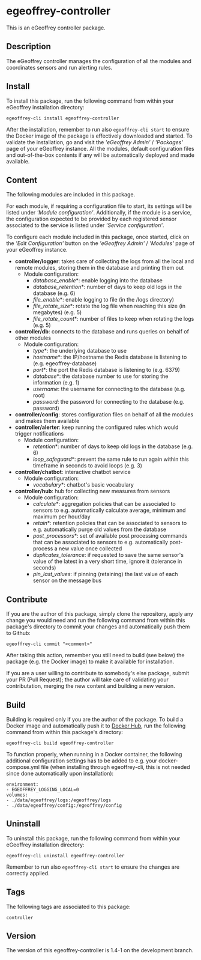 # egeoffrey-controller

This is an eGeoffrey controller package.

## Description

The eGeoffrey controller manages the configuration of all the modules and coordinates sensors and run alerting rules.

## Install

To install this package, run the following command from within your eGeoffrey installation directory:
```
egeoffrey-cli install egeoffrey-controller
```
After the installation, remember to run also `egeoffrey-cli start` to ensure the Docker image of the package is effectively downloaded and started.
To validate the installation, go and visit the *'eGeoffrey Admin'* / *'Packages'* page of your eGeoffrey instance. All the modules, default configuration files and out-of-the-box contents if any will be automatically deployed and made available.
## Content

The following modules are included in this package.

For each module, if requiring a configuration file to start, its settings will be listed under *'Module configuration'*. Additionally, if the module is a service, the configuration expected to be provided by each registered sensor associated to the service is listed under *'Service configuration'*.

To configure each module included in this package, once started, click on the *'Edit Configuration'* button on the *'eGeoffrey Admin'* / *'Modules'* page of your eGeoffrey instance.
- **controller/logger**: takes care of collecting the logs from all the local and remote modules, storing them in the database and printing them out
  - Module configuration:
    - *database_enable**: enable logging into the database
    - *database_retention**: number of days to keep old logs in the database (e.g. 6)
    - *file_enable**: enable logging to file (in the /logs directory)
    - *file_rotate_size**: rotate the log file when reaching this size (in megabytes) (e.g. 5)
    - *file_rotate_count**: number of files to keep when rotating the logs (e.g. 5)
- **controller/db**: connects to the database and runs queries on behalf of other modules
  - Module configuration:
    - *type**: the underlying database to use
    - *hostname**: the IP/hostname the Redis database is listening to (e.g. egeoffrey-database)
    - *port**: the port the Redis database is listening to (e.g. 6379)
    - *database**: the database number to use for storing the information (e.g. 1)
    - *username*: the username for connecting to the database (e.g. root)
    - *password*: the password for connecting to the database (e.g. password)
- **controller/config**: stores configuration files on behalf of all the modules and makes them available
- **controller/alerter**: keep running the configured rules which would trigger notifications
  - Module configuration:
    - *retention**: number of days to keep old logs in the database (e.g. 6)
    - *loop_safeguard**: prevent the same rule to run again within this timeframe in seconds to avoid loops (e.g. 3)
- **controller/chatbot**: interactive chatbot service
  - Module configuration:
    - *vocabulary**: chatbot's basic vocabulary
- **controller/hub**: hub for collecting new measures from sensors
  - Module configuration:
    - *calculate**: aggregation policies that can be associated to sensors to e.g. automatically calculate average, minimum and maximum per hour/day
    - *retain**: retention policies that can be associated to sensors to e.g. automatically purge old values from the database
    - *post_processors**: set of available post processing commands that can be associated to sensors to e.g. automatically post-process a new value once collected
    - *duplicates_tolerance*: if requested to save the same sensor's value of the latest in a very short time, ignore it (tolerance in seconds)
    - *pin_last_values*: if pinning (retaining) the last value of each sensor on the message bus

## Contribute

If you are the author of this package, simply clone the repository, apply any change you would need and run the following command from within this package's directory to commit your changes and automatically push them to Github:
```
egeoffrey-cli commit "<comment>"
```
After taking this action, remember you still need to build (see below) the package (e.g. the Docker image) to make it available for installation.

If you are a user willing to contribute to somebody's else package, submit your PR (Pull Request); the author will take care of validating your contributation, merging the new content and building a new version.

## Build

Building is required only if you are the author of the package. To build a Docker image and automatically push it to [Docker Hub](https://hub.docker.com/r/egeoffrey/egeoffrey-controller), run the following command from within this package's directory:
```
egeoffrey-cli build egeoffrey-controller
```
To function properly, when running in a Docker container, the following additional configuration settings has to be added to e.g. your docker-compose.yml file (when installing through egeoffrey-cli, this is not needed since done automatically upon installation):
```
environment:
- EGEOFFREY_LOGGING_LOCAL=0
volumes:
- ./data/egeoffrey/logs:/egeoffrey/logs
- ./data/egeoffrey/config:/egeoffrey/config
```

## Uninstall

To uninstall this package, run the following command from within your eGeoffrey installation directory:
```
egeoffrey-cli uninstall egeoffrey-controller
```
Remember to run also `egeoffrey-cli start` to ensure the changes are correctly applied.
## Tags

The following tags are associated to this package:
```
controller
```

## Version

The version of this egeoffrey-controller is 1.4-1 on the development branch.
